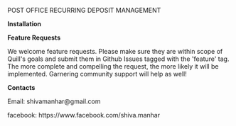 POST OFFICE RECURRING DEPOSIT MANAGEMENT

<b> Installation </b>

<b>Feature Requests </b>

<p> We welcome feature requests. Please make sure they are within scope of Quill's goals and submit them in Github Issues tagged with the 'feature' tag. The more complete and compelling the request, the more likely it will be implemented. Garnering community support will help as well!
</p>
<b>
Contacts </b>
<p>
Email: shivamanhar@gmail.com </p>
<p>
facebook: https://www.facebook.com/shiva.manhar </p>


